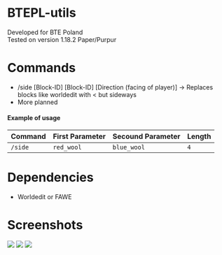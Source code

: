 # BTEPL-utils
Developed for BTE Poland<br>
Tested on version 1.18.2 Paper/Purpur

# Commands
- /side [Block-ID] [Block-ID] [Direction (facing of player)] -> Replaces blocks like worldedit with < but sideways
- More planned
  
#### Example of usage
| Command                | First Parameter | Secound Parameter     | Length                |
| :--------       | :--------       | :-------              | :---------------------|
| `/side` | `red_wool` | `blue_wool` | `4` |

# Dependencies
-  Worldedit or FAWE

# Screenshots
<p>
  <img src="https://i.postimg.cc/0Q850Kjy/2025-01-05-05-29-47.png">
  <img src="https://i.postimg.cc/RVrSgYNY/Screenshot-2025-01-05-053044.png">
  <img src="https://i.postimg.cc/MG0KBmWL/2025-01-05-05-30-09.png">
</p>

